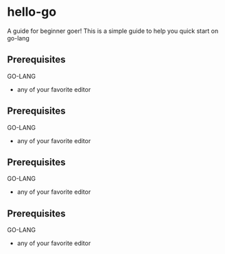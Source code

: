 # hello-go

A guide for beginner goer!
This is a simple guide to help you quick start on go-lang

## Prerequisites
GO-LANG

* any of your favorite editor 




## Prerequisites
GO-LANG

* any of your favorite editor 



## Prerequisites
GO-LANG

* any of your favorite editor 



## Prerequisites
GO-LANG

* any of your favorite editor 




